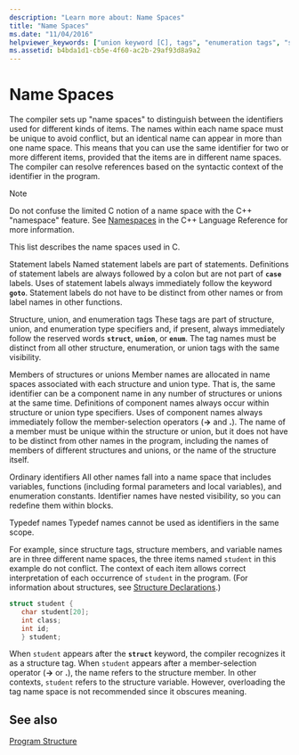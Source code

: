 ```yaml
---
description: "Learn more about: Name Spaces"
title: "Name Spaces"
ms.date: "11/04/2016"
helpviewer_keywords: ["union keyword [C], tags", "enumeration tags", "structure tags", "names [C++], declared elements", "name spaces [C++]", "tags, structure tags", "union keyword [C]"]
ms.assetid: b4bda1d1-cb5e-4f60-ac2b-29af93d8a9a2
---
```

# Name Spaces

The compiler sets up "name spaces" to distinguish between the identifiers used for different kinds of items. The names within each name space must be unique to avoid conflict, but an identical name can appear in more than one name space. This means that you can use the same identifier for two or more different items, provided that the items are in different name spaces. The compiler can resolve references based on the syntactic context of the identifier in the program.

> [!NOTE]
> Do not confuse the limited C notion of a name space with the C++ "namespace" feature. See [Namespaces](../cpp/namespaces-cpp.md) in the C++ Language Reference for more information.

This list describes the name spaces used in C.

Statement labels
Named statement labels are part of statements. Definitions of statement labels are always followed by a colon but are not part of **`case`** labels. Uses of statement labels always immediately follow the keyword **`goto`**. Statement labels do not have to be distinct from other names or from label names in other functions.

Structure, union, and enumeration tags
These tags are part of structure, union, and enumeration type specifiers and, if present, always immediately follow the reserved words **`struct`**, **`union`**, or **`enum`**. The tag names must be distinct from all other structure, enumeration, or union tags with the same visibility.

Members of structures or unions
Member names are allocated in name spaces associated with each structure and union type. That is, the same identifier can be a component name in any number of structures or unions at the same time. Definitions of component names always occur within structure or union type specifiers. Uses of component names always immediately follow the member-selection operators (**->** and **.**). The name of a member must be unique within the structure or union, but it does not have to be distinct from other names in the program, including the names of members of different structures and unions, or the name of the structure itself.

Ordinary identifiers
All other names fall into a name space that includes variables, functions (including formal parameters and local variables), and enumeration constants. Identifier names have nested visibility, so you can redefine them within blocks.

Typedef names
Typedef names cannot be used as identifiers in the same scope.

For example, since structure tags, structure members, and variable names are in three different name spaces, the three items named `student` in this example do not conflict. The context of each item allows correct interpretation of each occurrence of `student` in the program. (For information about structures, see [Structure Declarations](../c-language/structure-declarations.md).)

```C
struct student {
   char student[20];
   int class;
   int id;
   } student;
```

When `student` appears after the **`struct`** keyword, the compiler recognizes it as a structure tag. When `student` appears after a member-selection operator (**->** or **.**), the name refers to the structure member. In other contexts, `student` refers to the structure variable. However, overloading the tag name space is not recommended since it obscures meaning.

## See also

[Program Structure](../c-language/program-structure.md)
